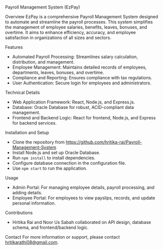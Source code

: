 Payroll Management System (EzPay)

Overview
EzPay is a comprehensive Payroll Management System designed to automate and streamline the payroll processes. This system simplifies the management of employee salaries, benefits, leaves, bonuses, and overtime. It aims to enhance efficiency, accuracy, and employee satisfaction in organizations of all sizes and sectors.

Features
- Automated Payroll Processing: Streamlines salary calculation, distribution, and management.
- Employee Management: Maintains detailed records of employees, departments, leaves, bonuses, and overtime.
- Compliance and Reporting: Ensures compliance with tax regulations.
- User Authentication: Secure login for employees and administrators.

Technical Details
- Web Application Framework: React, Node.js, and Express.js.
- Database: Oracle Database for robust, ACID-compliant data management.
- Frontend and Backend Logic: React for frontend, Node.js, and Express for backend services.

Installation and Setup
- Clone the repository from https://github.com/hritika-rai/Payroll-Management-System
- Install Node.js and set up Oracle Database.
- Run `npm install` to install dependencies.
- Configure database connection in the configuration file.
- Use `npm start` to run the application.

Usage
- Admin Portal: For managing employee details, payroll processing, and adding details.
- Employee Portal: For employees to view payslips, records, and update personal information.

Contributions
- Hritika Rai and Noor Us Sabah collaborated on API design, database schema, and frontend/backend logic.

Contact
For more information or support, please contact hritikarathi08@gmail.com.
